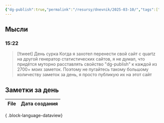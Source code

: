```yaml
---
{"dg-publish":true,"permalink":"/resursy/dnevnik/2025-03-10/","tags":["Ежедневнаязаметка"]}
---
```


## Мысли
### 15:22
> [!tweet] День сурка 
> Когда я захотел перенести свой сайт с quartz на другой генератор статистических сайтов, я не думал, что придётся муторно расставлять свойство "dg-publish" к каждой из 2700+ моих заметок. Поэтому не пугайтесь такому большому количеству заметок за день, я просто публикую их на этот сайт 

## Заметки за день
| File | Дата создания |
| ---- | ------------- |

{ .block-language-dataview}

